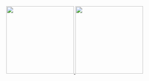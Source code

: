  <div>
  <a href="https://github.com/lucasmarquisio">
  <img height="180em" src="https://github-readme-stats.vercel.app/api?username=lucasmarquisio&show_icons=true&theme=dracula&include_all_commits=true&count_private=true"/>
  <img height="180em" src="https://github-readme-stats.vercel.app/api/top-langs/?username=lucasmarquisio&layout=compact&langs_count=7&theme=dracula"/>
</div>
